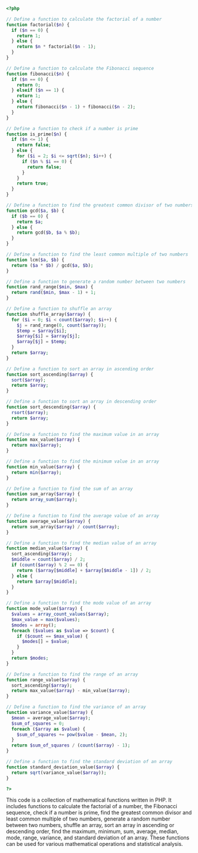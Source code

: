 ```php
<?php

// Define a function to calculate the factorial of a number
function factorial($n) {
  if ($n == 0) {
    return 1;
  } else {
    return $n * factorial($n - 1);
  }
}

// Define a function to calculate the Fibonacci sequence
function fibonacci($n) {
  if ($n == 0) {
    return 0;
  } elseif ($n == 1) {
    return 1;
  } else {
    return fibonacci($n - 1) + fibonacci($n - 2);
  }
}

// Define a function to check if a number is prime
function is_prime($n) {
  if ($n <= 1) {
    return false;
  } else {
    for ($i = 2; $i <= sqrt($n); $i++) {
      if ($n % $i == 0) {
        return false;
      }
    }
    return true;
  }
}

// Define a function to find the greatest common divisor of two numbers
function gcd($a, $b) {
  if ($b == 0) {
    return $a;
  } else {
    return gcd($b, $a % $b);
  }
}

// Define a function to find the least common multiple of two numbers
function lcm($a, $b) {
  return ($a * $b) / gcd($a, $b);
}

// Define a function to generate a random number between two numbers
function rand_range($min, $max) {
  return rand($min, $max - 1) + 1;
}

// Define a function to shuffle an array
function shuffle_array($array) {
  for ($i = 0; $i < count($array); $i++) {
    $j = rand_range(0, count($array));
    $temp = $array[$i];
    $array[$i] = $array[$j];
    $array[$j] = $temp;
  }
  return $array;
}

// Define a function to sort an array in ascending order
function sort_ascending($array) {
  sort($array);
  return $array;
}

// Define a function to sort an array in descending order
function sort_descending($array) {
  rsort($array);
  return $array;
}

// Define a function to find the maximum value in an array
function max_value($array) {
  return max($array);
}

// Define a function to find the minimum value in an array
function min_value($array) {
  return min($array);
}

// Define a function to find the sum of an array
function sum_array($array) {
  return array_sum($array);
}

// Define a function to find the average value of an array
function average_value($array) {
  return sum_array($array) / count($array);
}

// Define a function to find the median value of an array
function median_value($array) {
  sort_ascending($array);
  $middle = count($array) / 2;
  if (count($array) % 2 == 0) {
    return ($array[$middle] + $array[$middle - 1]) / 2;
  } else {
    return $array[$middle];
  }
}

// Define a function to find the mode value of an array
function mode_value($array) {
  $values = array_count_values($array);
  $max_value = max($values);
  $modes = array();
  foreach ($values as $value => $count) {
    if ($count == $max_value) {
      $modes[] = $value;
    }
  }
  return $modes;
}

// Define a function to find the range of an array
function range_value($array) {
  sort_ascending($array);
  return max_value($array) - min_value($array);
}

// Define a function to find the variance of an array
function variance_value($array) {
  $mean = average_value($array);
  $sum_of_squares = 0;
  foreach ($array as $value) {
    $sum_of_squares += pow($value - $mean, 2);
  }
  return $sum_of_squares / (count($array) - 1);
}

// Define a function to find the standard deviation of an array
function standard_deviation_value($array) {
  return sqrt(variance_value($array));
}

?>
```

This code is a collection of mathematical functions written in PHP. It includes functions to calculate the factorial of a number, the Fibonacci sequence, check if a number is prime, find the greatest common divisor and least common multiple of two numbers, generate a random number between two numbers, shuffle an array, sort an array in ascending or descending order, find the maximum, minimum, sum, average, median, mode, range, variance, and standard deviation of an array. These functions can be used for various mathematical operations and statistical analysis.